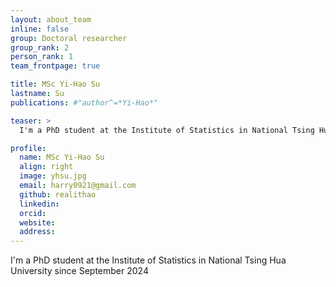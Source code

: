 ```yaml
---
layout: about_team
inline: false
group: Doctoral researcher
group_rank: 2
person_rank: 1
team_frontpage: true

title: MSc Yi-Hao Su
lastname: Su
publications: #"author^=*Yi-Hao*"

teaser: >
  I'm a PhD student at the Institute of Statistics in National Tsing Hua University since September 2024

profile:
  name: MSc Yi-Hao Su
  align: right
  image: yhsu.jpg
  email: harry0921@gmail.com
  github: realithao
  linkedin:
  orcid:
  website:
  address:
---
```


I'm a PhD student at the Institute of Statistics in National Tsing Hua University since September 2024
